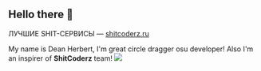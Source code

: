 ## Hello there 👋

ЛУЧШИЕ SHIT-СЕРВИСЫ — [shitcoderz.ru](https://shitcoderz.ru)

My name is Dean Herbert, I'm great circle dragger osu developer!
Also I'm an inspirer of **ShitCoderz** team!
<img src="https://github.com/ShitCoderz/.github/blob/ced3311c558ceb0fe6c25ee55da9a5ec8a159b53/profile/img/ppy.png">

